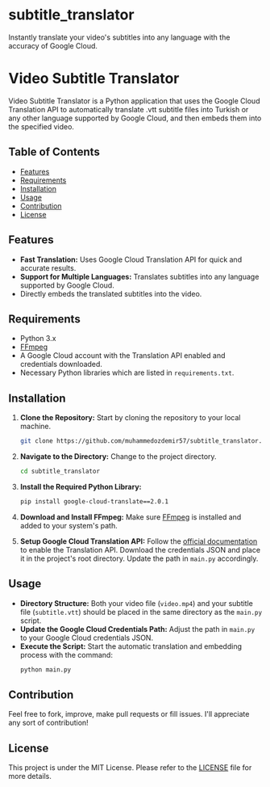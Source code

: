 # subtitle_translator
Instantly translate your video's  subtitles into any language with the accuracy of Google Cloud.
# Video Subtitle Translator

Video Subtitle Translator is a Python application that uses the Google Cloud Translation API to automatically translate .vtt subtitle files into Turkish or any other language supported by Google Cloud, and then embeds them into the specified video.


## Table of Contents

- [Features](#features)
- [Requirements](#requirements)
- [Installation](#installation)
- [Usage](#usage)
- [Contribution](#contribution)
- [License](#license)

## Features

- **Fast Translation:** Uses Google Cloud Translation API for quick and accurate results.
- **Support for Multiple Languages:** Translates subtitles into any language supported by Google Cloud.
- Directly embeds the translated subtitles into the video.

## Requirements

- Python 3.x
- [FFmpeg](https://ffmpeg.org/download.html)
- A Google Cloud account with the Translation API enabled and credentials downloaded.
- Necessary Python libraries which are listed in `requirements.txt`.


## Installation

1. **Clone the Repository:** Start by cloning the repository to your local machine.
   ```bash
   git clone https://github.com/muhammedozdemir57/subtitle_translator.git
   ```

2. **Navigate to the Directory:** Change to the project directory.
   ```bash
   cd subtitle_translator
   ```

3. **Install the Required Python Library:**
   ```bash
   pip install google-cloud-translate==2.0.1
   ```

4. **Download and Install FFmpeg:** Make sure [FFmpeg](https://ffmpeg.org/download.html) is installed and added to your system's path.

5. **Setup Google Cloud Translation API:** Follow the [official documentation](https://cloud.google.com/translate/docs/setup) to enable the Translation API. Download the credentials JSON and place it in the project's root directory. Update the path in `main.py` accordingly.

## Usage

- **Directory Structure:** Both your video file (`video.mp4`) and your subtitle file (`subtitle.vtt`) should be placed in the same directory as the `main.py` script.
- **Update the Google Cloud Credentials Path:** Adjust the path in `main.py` to your Google Cloud credentials JSON.
- **Execute the Script:** Start the automatic translation and embedding process with the command:
   ```bash
   python main.py
   ```

## Contribution
Feel free to fork, improve, make pull requests or fill issues. I'll appreciate any sort of contribution!

## License
This project is under the MIT License. Please refer to the [LICENSE](LICENSE) file for more details.
```




